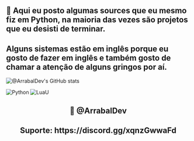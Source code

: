 ## 👋 Aqui eu posto algumas sources que eu mesmo fiz em Python, na maioria das vezes são projetos que eu desisti de terminar.
## Alguns sistemas estão em inglês porque eu gosto de fazer em inglês e também gosto de chamar a atenção de alguns gringos por aí.

![@ArrabalDev's GitHub stats](https://github-readme-stats.vercel.app/api?username=ArrabalDev&show_icons=true&theme=transparent) 

![Python](https://img.shields.io/badge/Python-3776AB?style=for-the-badge&logo=python&logoColor=white) ![LuaU](https://img.shields.io/badge/Lua-2C2D72?style=for-the-badge&logo=lua&logoColor=white)


<div align="center">
    <h2>🚀 @ArrabalDev</h2>
    <h2>Suporte: https://discord.gg/xqnzGwwaFd</h2>
</div>
